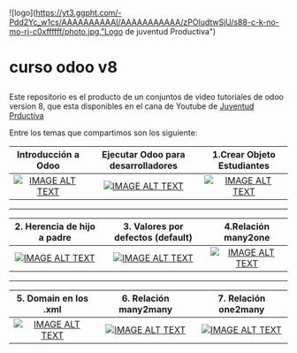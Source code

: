 ![logo](https://yt3.ggpht.com/-Pdd2Yc_w1cs/AAAAAAAAAAI/AAAAAAAAAAA/zPOludtwSjU/s88-c-k-no-mo-rj-c0xffffff/photo.jpg,"Logo de juventud Productiva")  
# curso odoo v8 <p>
Este repositorio es el producto de un conjuntos de video tutoriales de odoo version 8,
que esta disponibles en el cana de Youtube de [Juventud Prductiva](https://www.youtube.com/watch?v=jgCUW7w-G3o&list=PLZHhaK4KCZZyocy6-b0Kq7LSrHP4cYV9q)<p>
Entre los temas que compartimos son los siguiente:<p>

| Introducción a Odoo |  Ejecutar Odoo para desarrolladores | 1.Crear Objeto Estudiantes |
| :-------: | :------: | :-----: |
|[![IMAGE ALT TEXT](https://i.ytimg.com/vi/jgCUW7w-G3o/hqdefault.jpg?custom=true&w=120&h=90&jpg444=true&jpgq=90&sp=68&sigh=M-LO7Zf7QxmdG5iUogtG7E9kZ_s)](https://youtu.be/jgCUW7w-G3o?list=PLZHhaK4KCZZyocy6-b0Kq7LSrHP4cYV9q "Introdución a Odoo")  | [![IMAGE ALT TEXT](https://i.ytimg.com/vi/vq8JRVj43AY/hqdefault.jpg?custom=true&w=120&h=90&jpg444=true&jpgq=90&sp=68&sigh=xiFnHtw8GdzJQnRdN5xMfnp8q00)](https://youtu.be/vq8JRVj43AY?list=PLZHhaK4KCZZyocy6-b0Kq7LSrHP4cYV9q "Ejecutar Odoo para desarrolladores") | [![IMAGE ALT TEXT](https://i.ytimg.com/vi/qA48rg2YpDk/hqdefault.jpg?custom=true&w=120&h=90&jpg444=true&jpgq=90&sp=68&sigh=XYtHxkclMLHLJLa-gljJjt5EWkA)](https://youtu.be/qA48rg2YpDk?list=PLZHhaK4KCZZyocy6-b0Kq7LSrHP4cYV9q "Crear Objeto Estudiantes") |

***

| 2. Herencia de hijo a padre | 3. Valores por defectos (default)  | 4.Relación many2one |
| :-------: | :------: | :-----: |
|[![IMAGE ALT TEXT](https://i.ytimg.com/vi/AuDBf3bFsxA/hqdefault.jpg?custom=true&w=120&h=90&jpg444=true&jpgq=90&sp=68&sigh=sbQSyTMHj7cau9s-ksjw48g1aUM)](https://youtu.be/AuDBf3bFsxA?list=PLZHhaK4KCZZyocy6-b0Kq7LSrHP4cYV9q "Herencia de hijo a padre")  | [![IMAGE ALT TEXT](https://i.ytimg.com/vi/shLnr34sZ-0/hqdefault.jpg?custom=true&w=120&h=90&jpg444=true&jpgq=90&sp=68&sigh=o1mMlPLqGWKFI-c71ssmPnz8Ros)](https://youtu.be/shLnr34sZ-0?list=PLZHhaK4KCZZyocy6-b0Kq7LSrHP4cYV9q "Asignación de valores por defectos") | [![IMAGE ALT TEXT](https://i.ytimg.com/vi/TV1uMyFlf_s/hqdefault.jpg?custom=true&w=120&h=90&jpg444=true&jpgq=90&sp=68&sigh=E-_t8fX4805mqmlSA4S4WmO94Rs)](https://youtu.be/okSAbiL4Y1k?list=PLZHhaK4KCZZyocy6-b0Kq7LSrHP4cYV9q "Relación many2one") |

***

| 5. Domain en los .xml | 6. Relación many2many | 7. Relación one2many |
| :-------: | :------: | :-----: |
|[![IMAGE ALT TEXT](https://i.ytimg.com/vi/TV1uMyFlf_s/hqdefault.jpg?custom=true&w=120&h=90&jpg444=true&jpgq=90&sp=68&sigh=E-_t8fX4805mqmlSA4S4WmO94Rs)](https://youtu.be/TV1uMyFlf_s?list=PLZHhaK4KCZZyocy6-b0Kq7LSrHP4cYV9q "Introdución a Odoo")  | [![IMAGE ALT TEXT](https://i.ytimg.com/vi/e9ypqOnx768/hqdefault.jpg?custom=true&w=120&h=90&jpg444=true&jpgq=90&sp=68&sigh=RCkMzKaVcpTJw8Zjy5CW7-URXf8)](https://youtu.be/e9ypqOnx768?list=PLZHhaK4KCZZyocy6-b0Kq7LSrHP4cYV9q "Relación many2many") | [![IMAGE ALT TEXT](https://i.ytimg.com/vi/j4T_o_qK87s/hqdefault.jpg?custom=true&w=120&h=90&jpg444=true&jpgq=90&sp=68&sigh=JIilm98hCRDFps2LAQZgOpirt-o)](https://youtu.be/j4T_o_qK87s?list=PLZHhaK4KCZZyocy6-b0Kq7LSrHP4cYV9q "Relación one2many") |
